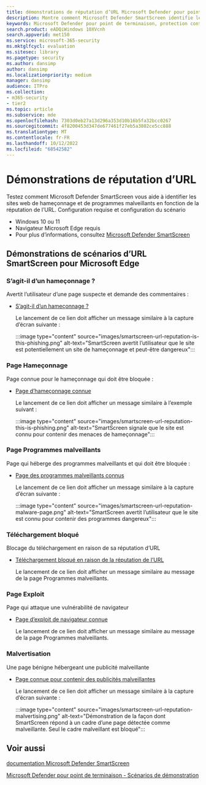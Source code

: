 ```yaml
---
title: démonstrations de réputation d’URL Microsoft Defender pour point de terminaison SmartScreen
description: Montre comment Microsoft Defender SmartScreen identifie les sites web de hameçonnage et de programmes malveillants en fonction de la réputation de l’URL.
keywords: Microsoft Defender pour point de terminaison, protection contre le hameçonnage de site web, protection contre les programmes malveillants de site web, réputation d’URL, démonstration,
search.product: eADQiWindows 10XVcnh
search.appverid: met150
ms.service: microsoft-365-security
ms.mktglfcycl: evaluation
ms.sitesec: library
ms.pagetype: security
ms.author: dansimp
author: dansimp
ms.localizationpriority: medium
manager: dansimp
audience: ITPro
ms.collection:
- m365-security
- tier2
ms.topic: article
ms.subservice: mde
ms.openlocfilehash: 7303d0eb27a13d296a353d10b16b5fa32bcc0267
ms.sourcegitcommit: 4f8200453d347de677461f27eb5a3802ce5cc888
ms.translationtype: MT
ms.contentlocale: fr-FR
ms.lasthandoff: 10/12/2022
ms.locfileid: "68542582"
---
```

<!--- v-jweston resumes authorship and ms.authorship appx April-May 2023 ---> 

# <a name="url-reputation-demonstrations"></a>Démonstrations de réputation d’URL

Testez comment Microsoft Defender SmartScreen vous aide à identifier les sites web de hameçonnage et de programmes malveillants en fonction de la réputation de l’URL.
Configuration requise et configuration du scénario

- Windows 10 ou 11
- Navigateur Microsoft Edge requis
- Pour plus d’informations, consultez [Microsoft Defender SmartScreen](/windows/security/threat-protection/microsoft-defender-smartscreen/microsoft-defender-smartscreen-overview)

## <a name="smartscreen-for-microsoft-edge-url-scenario-demonstrations"></a>Démonstrations de scénarios d’URL SmartScreen pour Microsoft Edge

### <a name="is-this-phishing"></a>S’agit-il d’un hameçonnage ?

Avertit l’utilisateur d’une page suspecte et demande des commentaires :

- [S’agit-il d’un hameçonnage ?](https://demo.smartscreen.msft.net/other/areyousure.html)

  Le lancement de ce lien doit afficher un message similaire à la capture d’écran suivante :

  :::image type="content" source="images/smartscreen-url-reputation-is-this-phishing.png" alt-text="SmartScreen avertit l’utilisateur que le site est potentiellement un site de hameçonnage et peut-être dangereux":::

### <a name="phishing-page"></a>Page Hameçonnage

Page connue pour le hameçonnage qui doit être bloquée :

- [Page d’hameçonnage connue](https://demo.smartscreen.msft.net/phishingdemo.html)

  Le lancement de ce lien doit afficher un message similaire à l’exemple suivant :

  :::image type="content" source="images/smartscreen-url-reputation-this-is-phishing.png" alt-text="SmartScreen signale que le site est connu pour contenir des menaces de hameçonnage":::

### <a name="malware-page"></a>Page Programmes malveillants

Page qui héberge des programmes malveillants et qui doit être bloquée :

- [Page des programmes malveillants connus](https://demo.smartscreen.msft.net/other/malware.html)

  Le lancement de ce lien doit afficher un message similaire à la capture d’écran suivante :

  :::image type="content" source="images/smartscreen-url-reputation-malware-page.png" alt-text="SmartScreen avertit l’utilisateur que le site est connu pour contenir des programmes dangereux":::

### <a name="blocked-download"></a>Téléchargement bloqué

Blocage du téléchargement en raison de sa réputation d’URL

- [Téléchargement bloqué en raison de la réputation de l’URL](https://demo.smartscreen.msft.net/download/malwaredemo/freevideo.exe)

  Le lancement de ce lien doit afficher un message similaire au message de la page Programmes malveillants.

### <a name="exploit-page"></a>Page Exploit

Page qui attaque une vulnérabilité de navigateur

- [Page d’exploit de navigateur connue](https://demo.smartscreen.msft.net/other/exploit.html)

  Le lancement de ce lien doit afficher un message similaire au message de la page Programmes malveillants.

### <a name="malvertising"></a>Malvertisation

Une page bénigne hébergeant une publicité malveillante

- [Page connue pour contenir des publicités malveillantes](https://demo.smartscreen.msft.net/other/exploit_frame.html)

  Le lancement de ce lien doit afficher un message similaire à la capture d’écran suivante :

  :::image type="content" source="images/smartscreen-url-reputation-malvertising.png" alt-text="Démonstration de la façon dont SmartScreen répond à un cadre d’une page détectée comme malveillante. Seul le cadre malveillant est bloqué":::

## <a name="see-also"></a>Voir aussi

[documentation Microsoft Defender SmartScreen](/windows/security/threat-protection/microsoft-defender-smartscreen/microsoft-defender-smartscreen-overview)

[Microsoft Defender pour point de terminaison - Scénarios de démonstration](defender-endpoint-demonstrations.md)
